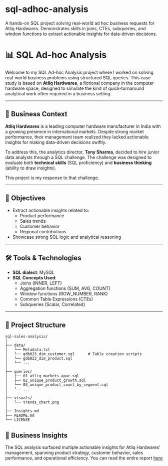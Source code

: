 # sql-adhoc-analysis
A hands-on SQL project solving real-world ad hoc business requests for Atliq Hardwares. Demonstrates skills in joins, CTEs, subqueries, and window functions to extract actionable insights for data-driven decisions.


# 📊 SQL Ad-hoc Analysis

Welcome to my SQL Ad-hoc Analysis project where I worked on solving real-world business problems using structured SQL queries. This case study is based on **Atliq Hardwares**, a fictional company in the computer hardware space, designed to simulate the kind of quick-turnaround analytical work often required in a business setting.

---

## 🏢 Business Context

**Atliq Hardwares** is a leading computer hardware manufacturer in India with a growing presence in international markets. Despite strong market performance, their management team realized they lacked actionable insights for making data-driven decisions swiftly.

To address this, the analytics director, **Tony Sharma**, decided to hire junior data analysts through a SQL challenge. The challenge was designed to evaluate both **technical skills** (SQL proficiency) and **business thinking** (ability to draw insights).

This project is my response to that challenge.

---

## 🧠 Objectives

- Extract actionable insights related to:
  - Product performance
  - Sales trends
  - Customer behavior
  - Regional contributions
- Showcase strong SQL logic and analytical reasoning

---

## 🛠️ Tools & Technologies

- **SQL dialect**: MySQL
- **SQL Concepts Used**:
  - Joins (INNER, LEFT)
  - Aggregation functions (SUM, AVG, COUNT)
  - Window functions (ROW_NUMBER, RANK)
  - Common Table Expressions (CTEs)
  - Subqueries (Scalar, Correlated)

---

## 📂 Project Structure

```plaintext
sql-sales-analysis/
│           
├── data/
│   └── Metadata.txt            
│   └── gdb023_dim_customer.sql      # Table creation scripts
│   └── gdb023_dim_product.sql
│   └── ... 
│
├── queries/
│   ├── 01_atliq_markets_apac.sql
│   ├── 02_unique_product_growth.sql
│   └── 03_unique_product_count_by_segment.sql
│   └── ...
│
├── visuals/
│   └── trends_chart.png
│      
├── Insights.md       
├── README.md       
└── LICENSE
```

## 🧠 Business Insights

The SQL analysis surfaced multiple actionable insights for Atliq Hardwares’ management, spanning product strategy, customer behavior, sales performance, and operational efficiency. You can read the entire report [here](Insights.md)
